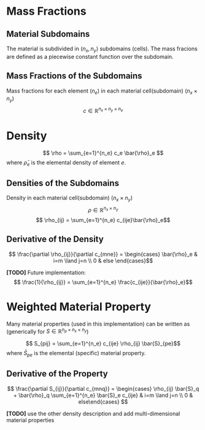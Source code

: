 # Mass Fractions

## Material Subdomains
The material is subdivided in $(n_x, n_y)$ subdomains (cells). The mass fracions are defined as a piecewise constant function over the subdomain.

## Mass Fractions of the Subdomains
Mass fractions for each element $(n_e)$ in each material cell(subdomain) $(n_x \times n_y)$
$$ c \in \mathbb{R}^{n_x \times n_y \times n_e}$$

# Density
$$ \rho = \sum_{e=1}^{n_e} c_e \bar{\rho}_e $$
where 
$\bar{\rho}_e$ is the elemental density of element $e$.

## Densities of the Subdomains
Density in each material cell(subdomain) $(n_x \times n_y)$
$$ \rho \in \mathbb{R}^{n_x \times n_y}$$
$$ \rho_{ij} = \sum_{e=1}^{n_e} c_{ije}\bar{\rho}_e$$

## Derivative of the Density
$$ \frac{\partial \rho_{ij}}{\partial c_{mne}} = \begin{cases} \bar{\rho}_e & i=m \land j=n \\ 0 & else \end{cases}$$


 **[TODO]** Future implementation:
$$ \frac{1}{\rho_{ij}} = \sum_{e=1}^{n_e} \frac{c_{ije}}{\bar{\rho}_e}$$

# Weighted Material Property
Many material properties (used in this implementation) can be written as (generically for $S \in \mathbb{R}^{n_p \times n_x \times n_y}$)

$$ S_{pij} = \sum_{e=1}^{n_e} c_{ije} \rho_{ij} \bar{S}_{pe}$$
where
$\bar{S}_{pe}$ is the elemental (specific) material property.

## Derivative of the Property
$$ \frac{\partial S_{ij}}{\partial c_{mnq}} = \begin{cases} \rho_{ij} \bar{S}_q + \bar{\rho}_q \sum_{e=1}^{n_e} \bar{S}_e c_{ije} & i=m \land j=n \\
0 & else\end{cases} $$

**[TODO]** use the other density description and add multi-dimensional material properties
